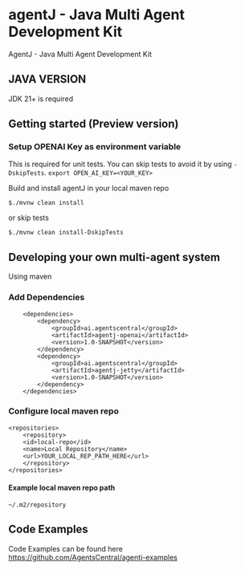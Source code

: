 # agentJ - Java Multi Agent Development Kit


AgentJ - Java Multi Agent Development Kit

## JAVA VERSION 
JDK 21+ is required

## Getting started (Preview version)

### Setup OPENAI Key as environment variable
This is required for unit tests. You can skip tests to avoid it by using `-DskipTests`.
`export OPEN_AI_KEY=<YOUR_KEY>`

Build and install agentJ in your local maven repo

`$./mvnw clean install`

or skip tests

`$./mvnw clean install-DskipTests`


## Developing your own multi-agent system
Using maven

### Add Dependencies

```
    <dependencies>
        <dependency>
            <groupId>ai.agentscentral</groupId>
            <artifactId>agentj-openai</artifactId>
            <version>1.0-SNAPSHOT</version>
        </dependency>
        <dependency>
            <groupId>ai.agentscentral</groupId>
            <artifactId>agentj-jetty</artifactId>
            <version>1.0-SNAPSHOT</version>
        </dependency>
    </dependencies>
```



### Configure local maven repo


```
<repositories>
    <repository>
    <id>local-repo</id>
    <name>Local Repository</name>
    <url>YOUR_LOCAL_REP_PATH_HERE</url> 
    </repository>
</repositories>
```

#### Example local maven repo path
`~/.m2/repository`


## Code Examples

Code Examples can be found here
https://github.com/AgentsCentral/agentj-examples



